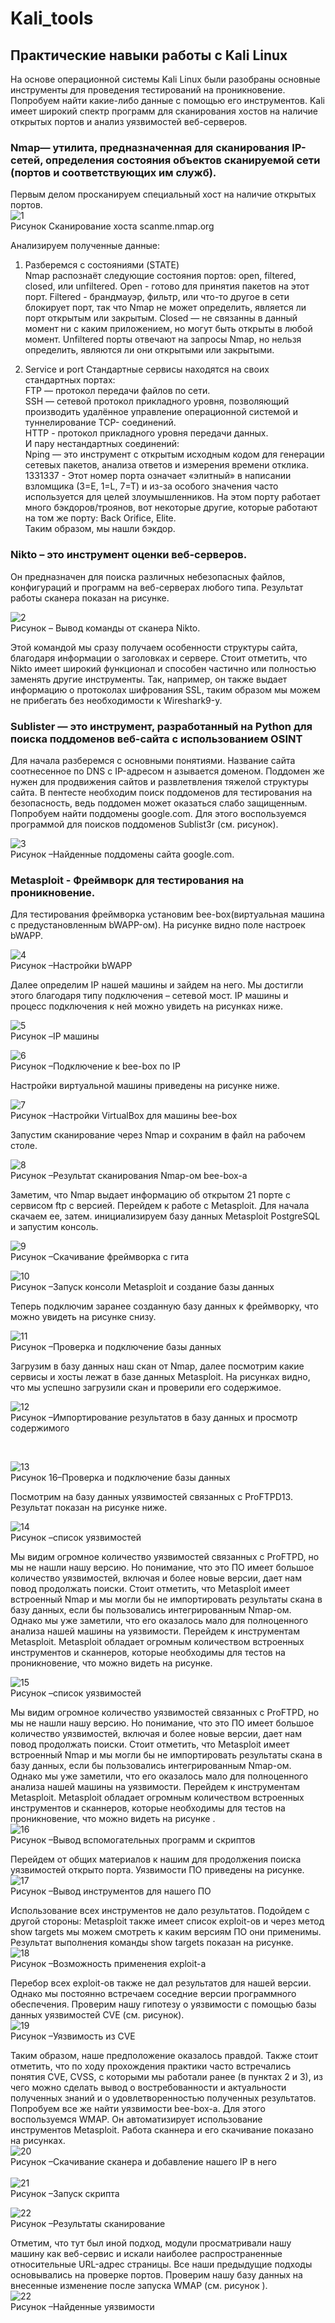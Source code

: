 # Kali_tools

<h2>Практические навыки работы с Kali Linux</h2>
На основе операционной системы Kali Linux были разобраны основные
инструменты для проведения тестирований на проникновение. Попробуем найти
какие-либо данные с помощью его инструментов. Kali имеет широкий спектр
программ для сканирования хостов на наличие открытых портов и анализ
уязвимостей веб-серверов.


<h3> Nmap— утилита, предназначенная для сканирования IP-сетей,
определения состояния объектов сканируемой сети (портов и соответствующих
им служб). </h3>

Первым делом просканируем специальный хост на наличие открытых
портов. <br>
![1](picture/1.png)
<br>
Рисунок Сканирование хоста scanme.nmap.org <br>

Анализируем полученные данные:

1. Разберемся с состояниями (STATE) <br>
   Nmap распознаёт следующие состояния портов: open, filtered, closed,
   или unfiltered. Open - готово для принятия пакетов на этот порт. Filtered -
   брандмауэр, фильтр, или что-то другое в сети блокирует порт, так что Nmap не
   может определить, является ли порт открытым или закрытым. Closed — не
   связанны в данный момент ни с каким приложением, но могут быть открыты в
   любой момент. Unfiltered порты отвечают на запросы Nmap, но нельзя
   определить, являются ли они открытыми или закрытыми.

3. Service и port
   Стандартные сервисы находятся на своих стандартных портах: <br>
   FTP — протокол передачи файлов по сети. <br>
   SSH — сетевой протокол прикладного уровня, позволяющий производить
   удалённое управление операционной системой и туннелирование TCP-
   соединений.<br>
   HTTP - протокол прикладного уровня передачи данных.<br>
   И пару нестандартных соединений:<br>
   Nping — это инструмент с открытым исходным кодом для генерации сетевых
   пакетов, анализа ответов и измерения времени отклика.<br>
   1331337 - Этот номер порта означает «элитный» в написании взломщика (3=E, 1=L,
   7=T) и из-за особого значения часто используется для целей злоумышленников.
   На этом порту работает много бэкдоров/троянов, вот некоторые другие, которые
   работают на том же порту: Back Orifice, Elite.<br>
   Таким образом, мы нашли бэкдор.<br>

<h3>Nikto – это инструмент оценки веб-серверов.</h3>
Он предназначен для поиска различных небезопасных файлов, конфигураций и программ на веб-серверах
любого типа. Результат работы сканера показан на рисунке.<br>

![2](picture/2.png)
<br>
Рисунок – Вывод команды от сканера Nikto. <br>

Этой командой мы сразу получаем особенности структуры сайта,
благодаря информации о заголовках и сервере. Стоит отметить, что Nikto имеет
широкий функционал и способен частично или полностью заменять другие
инструменты. Так, например, он также выдает информацию о протоколах
шифрования SSL, таким образом мы можем не прибегать без необходимости к
Wireshark9-у.

<h3>Sublister — это инструмент, разработанный на Python для поиска
поддоменов веб-сайта с использованием OSINT</h3>
Для начала разберемся с основными понятиями. Название сайта
соотнесенное по DNS с IP-адресом н азывается доменом. Поддомен же нужен
для продвижения сайтов и развлетвления тяжелой структуры сайта. В пентесте
необходим поиск поддоменов для тестирования на безопасность, ведь поддомен
может оказаться слабо защищенным.
Попробуем найти поддомены google.com. Для этого воспользуемся
программой для поисков поддоменов Sublist3r (см. рисунок). <br>

![3](picture/3.png)
<br>
Рисунок –Найденные поддомены сайта google.com.


<h3>Metasploit - Фреймворк для тестирования на проникновение.</h3>
Для тестирования фреймворка установим bee-box(виртуальная машина с
предустановленным bWAPP-ом). На рисунке видно поле настроек bWAPP.
<br>

![4](picture/4.png)
<br>
Рисунок –Настройки bWAPP <br>

Далее определим IP нашей машины и зайдем на него. Мы достигли этого
благодаря типу подключения – сетевой мост. IP машины и процесс подключения
к ней можно увидеть на рисунках ниже.
<br>

![5](picture/5.png)
<br>
Рисунок –IP машины
<br>

![6](picture/6.png)
<br>
Рисунок –Подключение к bee-box по IP <br>

Настройки виртуальной машины приведены на рисунке ниже.
<br>

![7](picture/7.png)
<br>
Рисунок –Настройки VirtualBox для машины bee-box <br>

Запустим сканирование через Nmap и сохраним в файл на рабочем столе.
<br>

![8](picture/8.png)
<br>
Рисунок –Результат сканирования Nmap-ом bee-box-а <br>

Заметим, что Nmap выдает информацию об открытом 21 порте с сервисом
ftp с версией. Перейдем к работе с Metasploit. Для начала скачаем ее, затем.
инициализируем базу данных Metasploit PostgreSQL и запустим консоль.
<br>

![9](picture/9.png)
<br>
Рисунок –Скачивание фреймворка с гита
<br>

![10](picture/10.png)
<br>
Рисунок –Запуск консоли Metasploit и создание базы данных <br>

Теперь подключим заранее созданную базу данных к фреймворку, что
можно увидеть на рисунке снизу.
<br>

![11](picture/11.png)
<br>
Рисунок –Проверка и подключение базы данных <br>

Загрузим в базу данных наш скан от Nmap, далее посмотрим какие сервисы
и хосты лежат в базе данных Metasploit. На рисунках видно, что мы
успешно загрузили скан и проверили его содержимое.
<br>

![12](picture/12.png)
<br>Рисунок –Импортирование результатов в базу данных и просмотр
содержимого<br>

<br>

![13](picture/13.png)
<br>
Рисунок 16–Проверка и подключение базы данных <br>

Посмотрим на базу данных уязвимостей связанных с ProFTPD13. Результат
показан на рисунке ниже.
<br>

![14](picture/14.png)
<br>
Рисунок –список уязвимостей <br>

Мы видим огромное количество уязвимостей связанных с ProFTPD, но мы
не нашли нашу версию. Но понимание, что это ПО имеет большое количество
уязвимостей, включая и более новые версии, дает нам повод продолжать поиски.
Стоит отметить, что Metasploit имеет встроенный Nmap и мы могли бы не
импортировать результаты скана в базу данных, если бы пользовались
интегрированным Nmap-ом. Однако мы уже заметили, что его оказалось мало
для полноценного анализа нашей машины на уязвимости.
Перейдем к инструментам Metasploit. Metasploit обладает огромным
количеством встроенных инструментов и сканнеров, которые необходимы для
тестов на проникновение, что можно видеть на рисунке.
<br>

![15](picture/15.png)
<br>
Рисунок –список уязвимостей <br>

Мы видим огромное количество уязвимостей связанных с ProFTPD, но мы не нашли нашу версию. Но понимание, что это ПО имеет большое количество уязвимостей, включая и более новые версии, дает нам повод продолжать поиски.
Стоит отметить, что Metasploit имеет встроенный Nmap и
мы могли бы не импортировать результаты скана в базу данных,
если бы пользовались интегрированным Nmap-ом. Однако мы уже заметили,
что его оказалось мало для полноценного анализа нашей машины на уязвимости. 
Перейдем к инструментам Metasploit. 
Metasploit обладает огромным количеством встроенных инструментов 
и сканнеров, которые необходимы для тестов на проникновение, что можно 
видеть на рисунке .
<br>
![16](picture/16.png)
<br>Рисунок –Вывод вспомогательных программ и скриптов <br>

Перейдем от общих материалов к нашим для продолжения поиска 
уязвимостей открыто порта. Уязвимости ПО приведены на рисунке.
<br>
![17](picture/17.png)
<br>Рисунок –Вывод инструментов для нашего ПО <br>

Использование всех инструментов не дало результатов. 
Подойдем с другой стороны: Metasploit также имеет список
exploit-ов и через метод show targets мы можем смотреть к каким
версиям ПО они применимы. 
Результат выполнения команды show targets показан на рисунке.
<br>
![18](picture/18.png)
<br>Рисунок –Возможность применения exploit-а <br>

Перебор всех exploit-ов также не дал результатов для нашей версии.
Однако мы постоянно встречаем соседние версии программного обеспечения.
Проверим нашу гипотезу о уязвимости с помощью базы данных 
уязвимостей CVE (см. рисунок).
<br>
![19](picture/19.png)
<br>Рисунок –Уязвимость из CVE <br>

Таким образом, наше предположение оказалось правдой. 
Также стоит отметить, что по ходу прохождения 
практики часто встречались понятия CVE, CVSS, 
с которыми мы работали ранее (в пунктах 2 и 3),
из чего можно сделать вывод о востребованности и 
актуальности полученных знаний и о удовлетворенностью
полученных результатов. 
Попробуем все же найти уязвимости bee-box-а. Для этого 
воспользуемся WMAP. Он автоматизирует использование инструментов 
Metasploit. Работа сканнера и его скачивание показано на рисунках.
<br>
![20](picture/20.png)
<br>Рисунок –Скачивание сканера и добавление нашего IP в него  
<br>
![21](picture/21.png)
<br>Рисунок –Запуск скрипта  <br>

![22](picture/22.png)
<br>Рисунок –Результаты сканирование <br>

Отметим, что тут был иной подход, модули просматривали нашу машину как веб-сервис и искали наиболее распространенные относительные URL-адрес страницы. Все наши предыдущие подходы основывались на проверке портов.
Проверим нашу базу данных на внесенные изменение после запуска
WMAP (см. рисунок ).
<br>
![22](picture/23.png)
<br>Рисунок –Найденные уязвимости  <br>


